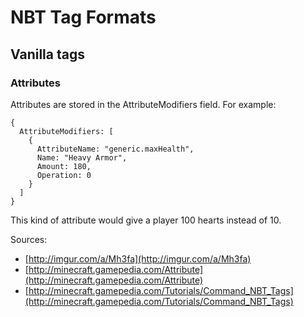 # NBT Tag Formats

## Vanilla tags

### Attributes

Attributes are stored in the AttributeModifiers field. For example:

```zenscript
{
  AttributeModifiers: [
    {
      AttributeName: "generic.maxHealth",
      Name: "Heavy Armor",
      Amount: 180,
      Operation: 0
    }
  ]
}
```

This kind of attribute would give a player 100 hearts instead of 10.

Sources:
* [http://imgur.com/a/Mh3fa](http://imgur.com/a/Mh3fa)
* [http://minecraft.gamepedia.com/Attribute](http://minecraft.gamepedia.com/Attribute)
* [http://minecraft.gamepedia.com/Tutorials/Command_NBT_Tags](http://minecraft.gamepedia.com/Tutorials/Command_NBT_Tags)